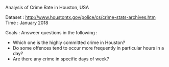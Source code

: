 Analysis of Crime Rate in Houston, USA

Dataset : http://www.houstontx.gov/police/cs/crime-stats-archives.htm 
Time : January 2018

Goals : Answeer questions in the following : 
  - Which one is the highly committed crime in Houston?
  - Do some offences tend to occur more frequently in particular hours in a day?
  - Are there any crime in specific days of week?
